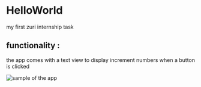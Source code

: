 # HelloWorld
my first zuri internship task

## functionality :
the app comes with a text view to display increment numbers when a button
is clicked


![sample of the app](https://drive.google.com/file/d/1Ie3enIjTPokNWRduKs20zfwNguXJwoHl/view?usp=drivesdk)

